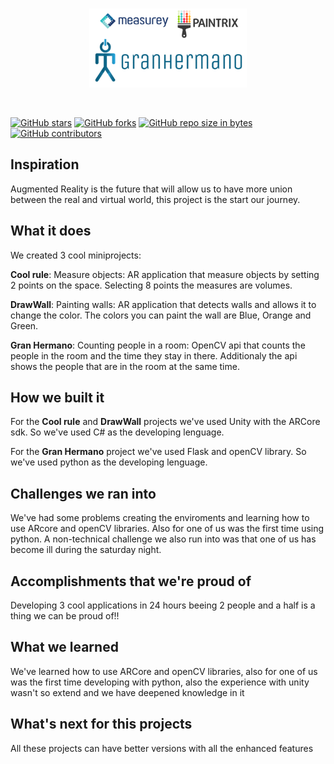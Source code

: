 <br>
<p align="center">
  <img alt="Logo" src="assets/logo.png" width="50%"/>
</p>
<br>

[![GitHub stars](https://img.shields.io/github/stars/elena20ruiz/hackeps2019)](https://GitHub.com/elena20ruiz/hackeps2019/stargazers/)
[![GitHub forks](https://img.shields.io/github/forks/elena20ruiz/hackeps2019)](https://GitHub.com/elena20ruiz/hackeps2019/network/)
[![GitHub repo size in bytes](https://img.shields.io/github/repo-size/elena20ruiz/hackeps2019)](https://github.com/elena20ruiz/hackeps2019)
[![GitHub contributors](https://img.shields.io/github/contributors/elena20ruiz/hackeps2019)](https://GitHub.com/elena20ruiz/hackeps2019/graphs/contributors/)

## Inspiration

Augmented Reality is the future that will allow us to have more union between the real and virtual world, this project is the start our journey.

## What it does

We created 3 cool miniprojects:

**Cool rule**: Measure objects: AR application that measure objects by setting 2 points on the space. Selecting 8 points the measures are volumes.

**DrawWall**: Painting walls: AR application that detects walls and allows it to change the color. The colors you can paint the wall are Blue, Orange and Green.

**Gran Hermano**: Counting people in a room: OpenCV api that counts the people in the room and the time they stay in there. Additionaly the api shows the people that are in the room at the same time.

## How we built it

For the **Cool rule** and **DrawWall** projects we've used Unity with the ARCore sdk. So we've used C# as the developing lenguage. 

For the **Gran Hermano** project we've used Flask and openCV library. So we've used python as the developing lenguage.

## Challenges we ran into

We've had some problems creating the enviroments and learning how to use ARcore and openCV libraries. Also for one of us was the first time using python. A non-technical challenge we also run into was that one of us has become ill during the saturday night.

## Accomplishments that we're proud of

Developing 3 cool applications in 24 hours beeing 2 people and a half is a thing we can be proud of!!

## What we learned

We've learned how to use ARCore and openCV libraries, also for one of us was the first time developing with python, also the experience with unity wasn't so extend and we have deepened knowledge in it

## What's next for this projects

All these projects can have better versions with all the enhanced features



